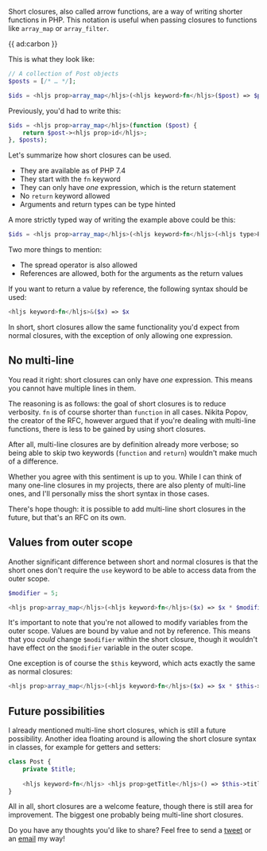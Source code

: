 Short closures, also called arrow functions, are a way of writing shorter functions in PHP. 
This notation is useful when passing closures to functions like `array_map` or `array_filter`.

{{ ad:carbon }}

This is what they look like:

```php
// A collection of Post objects
$posts = [/* … */];

$ids = <hljs prop>array_map</hljs>(<hljs keyword>fn</hljs>($post) => $post-><hljs prop>id</hljs>, $posts);
``` 

Previously, you'd had to write this:

```php
$ids = <hljs prop>array_map</hljs>(function ($post) {
    return $post-><hljs prop>id</hljs>;
}, $posts);
```

Let's summarize how short closures can be used.

- They are available as of PHP 7.4
- They start with the `fn` keyword
- They can only have _one_ expression, which is the return statement
- No `return` keyword allowed
- Arguments and return types can be type hinted

A more strictly typed way of writing the example above could be this:

```php
$ids = <hljs prop>array_map</hljs>(<hljs keyword>fn</hljs>(<hljs type>Post</hljs> $post): <hljs type>int</hljs> => $post-><hljs prop>id</hljs>, $posts);
``` 

Two more things to mention:

- The spread operator is also allowed
- References are allowed, both for the arguments as the return values

If you want to return a value by reference, the following syntax should be used:

```php
<hljs keyword>fn</hljs>&($x) => $x
```

In short, short closures allow the same functionality you'd expect from normal closures, 
with the exception of only allowing one expression.

## No multi-line

You read it right: short closures can only have _one_ expression. 
This means you cannot have multiple lines in them.

The reasoning is as follows: the goal of short closures is to reduce verbosity. 
`fn` is of course shorter than `function` in all cases.
Nikita Popov, the creator of the RFC, however argued that if you're dealing with multi-line functions, 
there is less to be gained by using short closures.

After all, multi-line closures are by definition already more verbose;
so being able to skip two keywords (`function` and `return`) wouldn't make much of a difference.

Whether you agree with this sentiment is up to you. 
While I can think of many one-line closures in my projects, 
there are also plenty of multi-line ones, and I'll personally miss the short syntax in those cases.

There's hope though: it is possible to add multi-line short closures in the future, 
but that's an RFC on its own.

## Values from outer scope

Another significant difference between short and normal closures is that the short ones don't 
require the `use` keyword to be able to access data from the outer scope.

```php
$modifier = 5;

<hljs prop>array_map</hljs>(<hljs keyword>fn</hljs>($x) => $x * $modifier, $numbers);
```  

It's important to note that you're not allowed to modify variables from the outer scope.
Values are bound by value and not by reference. 
This means that you _could_ change `$modifier` within the short closure, 
though it wouldn't have effect on the `$modifier` variable in the outer scope.

One exception is of course the `$this` keyword, which acts exactly the same as normal closures:

```php
<hljs prop>array_map</hljs>(<hljs keyword>fn</hljs>($x) => $x * $this->modifier, $numbers);
```

## Future possibilities

I already mentioned multi-line short closures, which is still a future possibility.
Another idea floating around is allowing the short closure syntax in classes, for example for getters and setters:

```php
class Post {
    private $title;
 
    <hljs keyword>fn</hljs> <hljs prop>getTitle</hljs>() => $this->title;
}
```

All in all, short closures are a welcome feature, though there is still area for improvement. 
The biggest one probably being multi-line short closures.

Do you have any thoughts you'd like to share? 
Feel free to send a [tweet](*https://twitter.com/brendt_gd) or an [email](mailto:brendt@stitcher.io) my way! 

